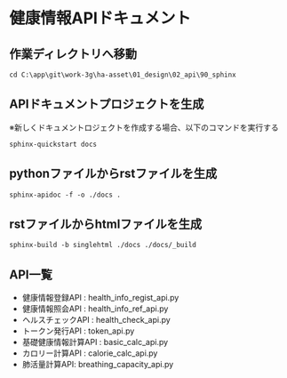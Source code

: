 # 健康情報APIドキュメント

## 作業ディレクトリへ移動
```
cd C:\app\git\work-3g\ha-asset\01_design\02_api\90_sphinx
```
## APIドキュメントプロジェクトを生成
※新しくドキュメントロジェクトを作成する場合、以下のコマンドを実行する

```
sphinx-quickstart docs
```

## pythonファイルからrstファイルを生成
```
sphinx-apidoc -f -o ./docs .
```

## rstファイルからhtmlファイルを生成
```
sphinx-build -b singlehtml ./docs ./docs/_build
```

## API一覧
* 健康情報登録API : health_info_regist_api.py
* 健康情報照会API : health_info_ref_api.py
* ヘルスチェックAPI : health_check_api.py
* トークン発行API : token_api.py
* 基礎健康情報計算API : basic_calc_api.py
* カロリー計算API : calorie_calc_api.py
* 肺活量計算API: breathing_capacity_api.py